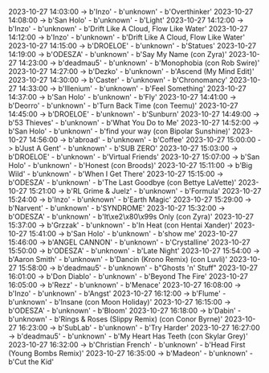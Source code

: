 2023-10-27 14:03:00 -> b'Inzo' - b'unknown' - b'Overthinker'
2023-10-27 14:08:00 -> b'San Holo' - b'unknown' - b'Light'
2023-10-27 14:12:00 -> b'Inzo' - b'unknown' - b'Drift Like A Cloud, Flow Like Water'
2023-10-27 14:12:00 -> b'Inzo' - b'unknown' - b'Drift Like A Cloud, Flow Like Water'
2023-10-27 14:15:00 -> b'DROELOE' - b'unknown' - b'Statues'
2023-10-27 14:19:00 -> b'ODESZA' - b'unknown' - b'Say My Name (con Zyra)'
2023-10-27 14:23:00 -> b'deadmau5' - b'unknown' - b'Monophobia (con Rob Swire)'
2023-10-27 14:27:00 -> b'Dezko' - b'unknown' - b'Ascend (My Mind Edit)'
2023-10-27 14:30:00 -> b'Caster' - b'unknown' - b'Chronomancy'
2023-10-27 14:33:00 -> b'Illenium' - b'unknown' - b'Feel Something'
2023-10-27 14:37:00 -> b'San Holo' - b'unknown' - b'Fly'
2023-10-27 14:41:00 -> b'Deorro' - b'unknown' - b'Turn Back Time (con Teemu)'
2023-10-27 14:45:00 -> b'DROELOE' - b'unknown' - b'Sunburn'
2023-10-27 14:49:00 -> b'53 Thieves' - b'unknown' - b'What You Do to Me'
2023-10-27 14:52:00 -> b'San Holo' - b'unknown' - b'find your way (con Bipolar Sunshine)'
2023-10-27 14:56:00 -> b'abroad' - b'unknown' - b'Coffee'
2023-10-27 15:00:00 -> b'Just A Gent' - b'unknown' - b'SUB ZERO'
2023-10-27 15:03:00 -> b'DROELOE' - b'unknown' - b'Virtual Friends'
2023-10-27 15:07:00 -> b'San Holo' - b'unknown' - b'Honest (con Broods)'
2023-10-27 15:11:00 -> b'Big Wild' - b'unknown' - b'When I Get There'
2023-10-27 15:15:00 -> b'ODESZA' - b'unknown' - b'The Last Goodbye (con Bettye LaVette)'
2023-10-27 15:21:00 -> b'RL Grime & Juelz' - b'unknown' - b'Formula'
2023-10-27 15:24:00 -> b'Inzo' - b'unknown' - b'Earth Magic'
2023-10-27 15:29:00 -> b'Narvent' - b'unknown' - b'SYNDROME'
2023-10-27 15:32:00 -> b'ODESZA' - b'unknown' - b'It\xe2\x80\x99s Only (con Zyra)'
2023-10-27 15:37:00 -> b'Grzzak' - b'unknown' - b'In Heat (con Hentai Xander)'
2023-10-27 15:41:00 -> b'San Holo' - b'unknown' - b'show me'
2023-10-27 15:46:00 -> b'ANGEL CANNON' - b'unknown' - b'Crystalline'
2023-10-27 15:50:00 -> b'ODESZA' - b'unknown' - b'Late Night'
2023-10-27 15:54:00 -> b'Aaron Smith' - b'unknown' - b'Dancin (Krono Remix) (con Luvli)'
2023-10-27 15:58:00 -> b'deadmau5' - b'unknown' - b"Ghosts 'n' Stuff"
2023-10-27 16:01:00 -> b'Don Diablo' - b'unknown' - b'Beyond The Fire'
2023-10-27 16:05:00 -> b'Rezz' - b'unknown' - b'Menace'
2023-10-27 16:08:00 -> b'Inzo' - b'unknown' - b'Angst'
2023-10-27 16:12:00 -> b'Flume' - b'unknown' - b'Insane (con Moon Holiday)'
2023-10-27 16:15:00 -> b'ODESZA' - b'unknown' - b'Bloom'
2023-10-27 16:18:00 -> b'Dabin' - b'unknown' - b'Rings & Roses (Slippy Remix) (con Conor Byrne)'
2023-10-27 16:23:00 -> b'SubLab' - b'unknown' - b'Try Harder'
2023-10-27 16:27:00 -> b'deadmau5' - b'unknown' - b'My Heart Has Teeth (con Skylar Grey)'
2023-10-27 16:32:00 -> b'Christian French' - b'unknown' - b'Head First (Young Bombs Remix)'
2023-10-27 16:35:00 -> b'Madeon' - b'unknown' - b'Cut the Kid'

